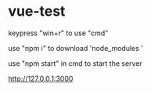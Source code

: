 # vue-test

keypress "win+r" to use "cmd"

use "npm i" to download 'node_modules '

use "npm start" in cmd to start the server

http://127.0.0.1:3000

